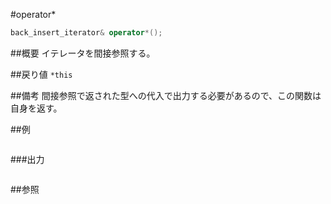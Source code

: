 #operator*
```cpp
back_insert_iterator& operator*();
```

##概要
イテレータを間接参照する。

##戻り値
`*this`

##備考
間接参照で返された型への代入で出力する必要があるので、この関数は自身を返す。


##例
```cpp
```

###出力
```
```

##参照

